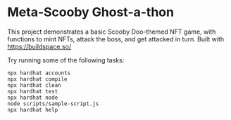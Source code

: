 # Meta-Scooby Ghost-a-thon

This project demonstrates a basic Scooby Doo-themed NFT game, with functions to mint NFTs, attack the boss, and get attacked in turn. Built with https://buildspace.so/ 



Try running some of the following tasks:

```shell
npx hardhat accounts
npx hardhat compile
npx hardhat clean
npx hardhat test
npx hardhat node
node scripts/sample-script.js
npx hardhat help
```
